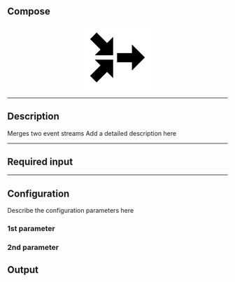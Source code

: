 ## Compose

<p align="center"> 
    <img src="icon.png" width="150px;"/>
</p>

***

## Description

Merges two event streams 
Add a detailed description here

***

## Required input


***

## Configuration

Describe the configuration parameters here

### 1st parameter


### 2nd parameter

## Output